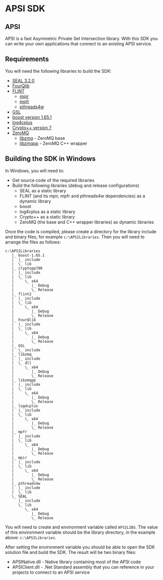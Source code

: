 # APSI SDK
## APSI

APSI is a fast Asymmetric Private Set Intersection library. With this SDK you can write your own applications that connect to an existing APSI service.

## Requirements
You will need the following libraries to build the SDK:

* [SEAL 3.2.0](https://github.com/microsoft/SEAL)
* [FourQlib](https://github.com/microsoft/FourQlib)
* [FLINT](http://flintlib.org)
    * [mpir](http://mpir.org)
    * [mpfr](http://mpfr.org)
    * [pthreads4w](https://sourceforge.net/projects/pthreads4w/)
* [GSL](https://github.com/Microsoft/GSL)
* [boost version 1.65.1](https://www.boost.org/)
* [log4cplus](https://github.com/log4cplus/log4cplus)
* [Crypto++ version 7](https://cryptopp.com)
* [ZeroMQ](http://zeromq.org)
    * [libzmq](https://github.com/zeromq/libzmq) - ZeroMQ base
    * [libzmqpp](https://github.com/zeromq/zmqpp) - ZeroMQ C++ wrapper

## Building the SDK in Windows
In Windows, you will need to:
* Get source code of the required libraries
* Build the following libraries (debug and release configurations)
    * SEAL as a static library
    * FLINT (and its mpir, mpfr and pthreads4w dependencies) as a dynamic library
    * boost
    * log4cplus as a static library
    * Crypto++ as a static library
    * ZeroMQ (the base and C++ wrapper libraries) as dynamic libraries

Once the code is compiled, please create a directory for the library include and binary files, for example `c:\APSILibraries`. Then you will need to arrange the files as follows:

```
c:\APSILibraries
   |_ boost-1.65.1
   |  |_ include
   |  \_ lib
   |_ cryptopp700
   |  |_ include
   |  \_ lib
   |     \_ x64
   |        |_ Debug
   |        \_ Release
   |_ flint2
   |  |_ include
   |  \_ lib
   |     \_ x64
   |        |_ Debug
   |        \_ Release
   |_ FourQlib
   |  |_ include
   |  \_ lib
   |     \_ x64
   |        |_ Debug
   |        \_ Release
   |_ GSL
   |  \_ include
   |_ libzmq
   |  |_ include
   |  \_ dll
   |     \_ x64
   |        |_ Debug
   |        \_ Release
   |_ libzmqpp
   |  |_ include
   |  \_ lib
   |     \_ x64
   |        |_ Debug
   |        \_ Release
   |_ log4cplus
   |  |_ include
   |  \_ lib
   |     \_ x64
   |        |_ Debug
   |        \_ Release
   |_ mpfr
   |  |_ include
   |  \_ lib
   |     \_ x64
   |        |_ Debug
   |        \_ Release
   |_ mpir
   |  |_ include
   |  \_ lib
   |     \_ x64
   |        |_ Debug
   |        \_ Release
   |_ pthreads4w
   |  |_ include
   |  \_ lib
   \_ SEAL
      |_ include
      \_ lib
         \_ x64
            |_ Debug
            \_ Release
```

You will need to create and environment variable called `APSILIBS`. The value of this environment variable should be the library directory, in the example above: `c:\APSILibraries`.

After setting the environment variable you should be able to open the SDK solution file and build the SDK. The result will be two binary files:
* APSINative.dll - Native library containing most of the APSI code
* APSIClient.dll - .Net Standard assembly that you can reference in your projects to connect to an APSI service
